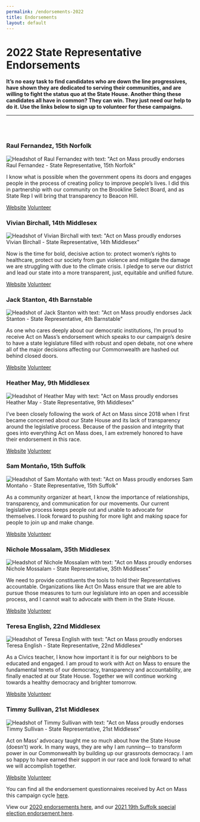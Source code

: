 ```yaml
---
permalink: /endorsements-2022
title: Endorsements
layout: default
---
```

# 2022 State Representative Endorsements

**It’s no easy task to find candidates who are down the line progressives, have shown they are dedicated to serving their communities, and are willing to fight the status quo at the State House. Another thing these candidates all have in common? They can win. They just need our help to do it. Use the links below to sign up to volunteer for these campaigns.**

<hr/><br/>

<br/>



### Raul Fernandez, 15th Norfolk

<div class="endorsement">
<img src="/img/raul_fernandez.png" class="endorsement-card" alt="Headshot of Raul Fernandez with text: &quot;Act on Mass proudly endorses Raul Fernandez - State Representative, 15th Norfolk&quot;"/>

<div class="endorsement-text">

<p class="endorsement-quote">I know what is possible when the government opens its doors and engages people in the process of creating policy to improve people’s lives. I did this in partnership with our community on the Brookline Select Board, and as State Rep I will bring that transparency to Beacon Hill.</p>

<div class="btn-container"><a class="btn" href="https://www.raulforrep.com/">Website</a> <a class="btn" href="https://www.raulforrep.com/take-action">Volunteer</a></div>

</div>
</div>

### Vivian Birchall, 14th Middlesex

<div class="endorsement">
<img src="/img/vivian_birchall.png" class="endorsement-card" alt="Headshot of Vivian Birchall with text: &quot;Act on Mass proudly endorses Vivian Birchall - State Representative, 14th Middlesex&quot;"/>

<div class="endorsement-text">

<p class="endorsement-quote">Now is the time for bold, decisive action to: protect women’s rights to healthcare, protect our society from gun violence  and mitigate the damage we are struggling with due to the climate crisis. I pledge to serve our district and lead our state into a more  transparent, just, equitable and unified future.</p>

<div class="btn-container"><a class="btn" href="https://www.vivianbirchall.com/">Website</a> <a class="btn" href="https://www.vivianbirchall.com/volunteer">Volunteer</a></div>

</div>
</div>

### Jack Stanton, 4th Barnstable

<div class="endorsement">
<img src="/img/jact_stanton.png" class="endorsement-card" alt="Headshot of Jack Stanton with text: &quot;Act on Mass proudly endorses Jack Stanton - State Representative, 4th Barnstable&quot;"/>

<div class="endorsement-text">

<p class="endorsement-quote">As one who cares deeply about our democratic institutions, I’m proud to receive Act on Mass’s endorsement which speaks to our campaign’s desire to have a state legislature filled with robust and open debate, not one where all of the major decisions affecting our Commonwealth are hashed out behind closed doors.</p>

<div class="btn-container"><a class="btn" href="https://www.electjackstanton.org/">Website</a> <a class="btn" href="https://secure.ngpvan.com/AbrezKgRAECTR9MSLJebvw2">Volunteer</a></div>

</div>
</div>

### Heather May, 9th Middlesex

<div class="endorsement">
<img src="/img/heather_may.jpg" class="endorsement-card" alt="Headshot of Heather May with text: &quot;Act on Mass proudly endorses Heather May - State Representative, 9th Middlesex&quot;"/>

<div class="endorsement-text">

<p class="endorsement-quote">I’ve been closely following the work of Act on Mass since 2018 when I first became concerned about our State House and its lack of transparency around the legislative process. Because of the passion and integrity that goes into everything Act on Mass does, I am extremely honored to have their endorsement in this race.</p>

<div class="btn-container"><a class="btn" href="https://www.heatherforwaltham.com/">Website</a> <a class="btn" href="https://www.heatherforwaltham.com/get-involved">Volunteer</a></div>

</div>
</div>

### Sam Montaño, 15th Suffolk

<div class="endorsement">
<img src="/img/sam_montano.jpg" class="endorsement-card" alt="Headshot of Sam Montaño with text: &quot;Act on Mass proudly endorses Sam Montaño - State Representative, 15th Suffolk&quot;"/>

<div class="endorsement-text">

<p class="endorsement-quote">As a community organizer at heart, I know the importance of relationships, transparency, and communication for our movements. Our current legislative process keeps people out and unable to advocate for themselves. I look forward to pushing for more light and making space for people to join up and make change.</p>

<div class="btn-container"><a class="btn" href="https://www.samforboston.com/">Website</a> <a class="btn" href="https://www.samforboston.com/#contact">Volunteer</a></div>

</div>
</div>

### Nichole Mossalam, 35th Middlesex

<div class="endorsement">
<img src="/img/nichole_mossalam.jpg" class="endorsement-card" alt="Headshot of Nichole Mossalam with text: &quot;Act on Mass proudly endorses Nichole Mossalam - State Representative, 35th Middlesex&quot;"/>

<div class="endorsement-text">

<p class="endorsement-quote">We need to provide constituents the tools to hold their Representatives accountable. Organizations like Act On Mass ensure that we are able to pursue those measures to turn our legislature into an open and accessible process, and I cannot wait to advocate with them in the State House.</p>

<div class="btn-container"><a class="btn" href="https://votemossalam.com/">Website</a> <a class="btn" href="https://votemossalam.com/campaign-events-iframe/">Volunteer</a></div>

</div>
</div>

### Teresa English, 22nd Middlesex

<div class="endorsement">
<img src="/img/teresa_english.jpg" class="endorsement-card" alt="Headshot of Teresa English with text: &quot;Act on Mass proudly endorses Teresa English - State Representative, 22nd Middlesex&quot;"/>

<div class="endorsement-text">

<p class="endorsement-quote">As a Civics teacher, I know how important it is for our neighbors to be educated and engaged. I am proud to work with Act on Mass to ensure the fundamental tenets of our democracy, transparency and accountability, are finally enacted at our State House. Together we will continue working towards a healthy democracy and brighter tomorrow.</p>

<div class="btn-container"><a class="btn" href="https://www.voteteresaenglish.org/">Website</a> <a class="btn" href="https://www.voteteresaenglish.org/get-involved">Volunteer</a></div>

</div>
</div>

### Timmy Sullivan, 21st Middlesex

<div class="endorsement">
<img src="/img/timmy-sullivan.jpg" class="endorsement-card" alt="Headshot of Timmy Sullivan with text: &quot;Act on Mass proudly endorses Timmy Sullivan - State Representative, 21st Middlesex&quot;"/>

<div class="endorsement-text">

<p class="endorsement-quote">Act on Mass’ advocacy taught me so much about how the State House (doesn’t) work. In many ways, they are why I am running— to transform power in our Commonwealth by building up our grassroots democracy. I am so happy to have earned their support in our race and look forward to what we will accomplish together.</p>

<div class="btn-container"><a class="btn" href="https://www.votetimmysullivan.com/">Website</a> <a class="btn" href="https://docs.google.com/forms/d/e/1FAIpQLSeLW_WpSqrkNBQxAle6idzgM2K_COzqLD14mv1DzGXjdfPLqg/viewform?c=0&flr=0&vc=0&w=1">Volunteer</a></div>

</div>
</div>



You can find all the endorsement questionnaires received by Act on Mass this campaign cycle [here](https://drive.google.com/drive/folders/1Hg46U-NtlLtecZ1cXVap3VMG46U97aJw?usp=sharing). 

View our [2020 endorsements here](https://actonmass.org/post/2020/08/10/2020-primary-endorsements), and our [2021 19th Suffolk special election endorsement here](https://actonmass.org/post/2021/02/09/were-endorsing-juan-jaramillo-for-state-representative).